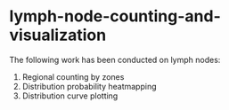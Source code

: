 # lymph-node-counting-and-visualization

The following work has been conducted on lymph nodes:

1. Regional counting by zones
2. Distribution probability heatmapping
3. Distribution curve plotting
